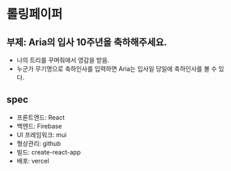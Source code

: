 # 롤링페이퍼
## 부제: Aria의 입사 10주년을 축하해주세요.

* 나의 트리를 꾸며줘에서 영감을 받음.
* 누군가 무기명으로 축하인사를 입력하면 Aria는 입사일 당일에 축하인사를 볼 수 있다.

## spec
* 프론트엔드: React
* 백엔드: Firebase
* UI 프레임워크: mui
* 형상관리: github
* 빌드: create-react-app
* 배포: vercel
